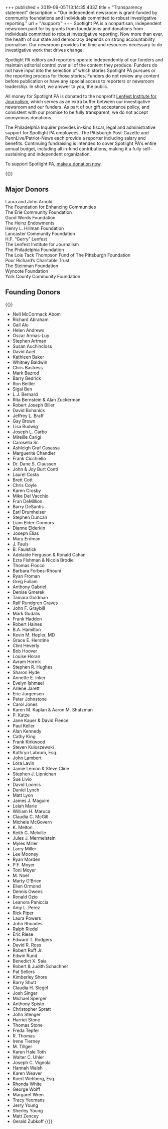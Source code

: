 +++
published = 2019-09-05T13:14:35.433Z
title = "Transparency statement"
description = "Our independent newsroom is grant-funded by community foundations and individuals committed to robust investigative reporting."
url = "/support/"
+++
Spotlight PA is a nonpartisan, independent newsroom paid for by grants from foundations and donations from individuals committed to robust investigative reporting. Now more than ever, the health of our state and democracy depends on strong accountability journalism. Our newsroom provides the time and resources necessary to do investigative work that drives change.

Spotlight PA editors and reporters operate independently of our funders and maintain editorial control over all of the content they produce. Funders do not have input into the selection of which stories Spotlight PA pursues or the reporting process for those stories. Funders do not review any content before publication or have any special access to reporters or newsroom leadership. In short, we answer to you, the public.

All money for Spotlight PA is donated to the nonprofit [Lenfest Institute for Journalism](https://www.lenfestinstitute.org), which serves as an extra buffer between our investigative newsroom and our funders. As part of our gift acceptance policy, and consistent with our promise to be fully transparent, we do not accept anonymous donations.

The Philadelphia Inquirer provides in-kind fiscal, legal and administrative support for Spotlight PA employees. The Pittsburgh Post-Gazette and PennLive/Patriot-News each provide a reporter including salary and benefits. Continuing fundraising is intended to cover Spotlight PA's entire annual budget, including all in-kind contributions, making it a fully self-sustaining and independent organization.

To support Spotlight PA, [make a donation now](https://www.spotlightpa.org/donate).

{{<supporters-logos>}}

## Major Donors

Laura and John Arnold <br>
The Foundation for Enhancing Communities <br>
The Erie Community Foundation <br>
Good Words Foundation <br>
The Heinz Endowments <br>
Henry L. Hillman Foundation <br>
Lancaster Community Foundation <br>
H.F. “Gerry” Lenfest <br>
The Lenfest Institute for Journalism <br>
The Philadelphia Foundation <br>
The Lois Tack Thompson Fund of The Pittsburgh Foundation <br>
Poor Richard’s Charitable Trust <br>
The Steinman Foundation <br>
Wyncote Foundation <br>
York County Community Foundation <br>

## Founding Donors

{{<supporters-list>}}

* Nell McCormack Abom
* Richard Abraham
* Gail Alu
* Helen Andrews
* Oscar Armas-Luy
* Stephen Artman
* Susan Auchincloss
* David Auel
* Kathleen Baker
* Whitney Baldwin
* Chris Bastress
* Mark Bazrod
* Barry Bedrick
* Ron Beitler
* Sigal Ben
* L.J. Bernard
* Rita Bernstein & Alan Zuckerman
* Robert Joseph Biller
* David Bohanick
* Jeffrey L. Braff
* Gay Brown
* Lisa Budwig
* Joseph L. Carbo
* Mireille Carigi
* Carosella Sr.
* Ashleigh Graf Casassa
* Marguerite Chandler
* Frank Cicchiello
* Dr. Dane S. Claussen
* John & Joy Burt Conti
* Laurel Costa
* Brett Cott
* Chris Coyle
* Karen Crosby
* Mike Del Vacchio
* Fran DeMillion
* Barry DeSantis
* Earl Drumheiser
* Stephen Duncan
* Liam Elder-Connors
* Dianne Elderkin
* Joseph Elias
* Mary Erdman
* J. Fauls
* B. Faulstick
* Adelaide Ferguson & Ronald Cahan
* Ezra Fishman & Nicola Brodie
* Thomas Flocco
* Barbara Forbes-Rhouni
* Ryan Froman
* Greg Fullam
* Anthony Gabriel
* Denise Gmerek
* Tamara Goldman
* Ralf Rundgren Graves
* John F. Graybill
* Mark Gudalis
* Frank Hadden
* Robert Haines
* B.A. Hamilton
* Kevin M. Hepler, MD
* Grace E. Herstine
* Clint Heverly
* Bob Hoover
* Louise Horan
* Avram Hornik
* Stephen R. Hughes
* Sharon Hyde
* Annette E. Inker
* Evelyn Ishmael
* Arlene Jarett
* Eric Jurgensen
* Peter Johnstone
* Carol Jones
* Karen M. Kaplan & Aaron M. Shatzman
* P. Katze
* Jane Kauer & David Fleece
* Paul Keller
* Alan Kennedy
* Cathy King
* Frank Kirkwood
* Steven Kuloszewski
* Kathryn Labrum, Esq.
* John Lambert
* Lora Lavin
* Jamie Lemon & Steve Cline
* Stephen J. Lipnichan
* Sue Livio
* David Loomis
* Daniel Lynch
* Matt Lyon
* James J. Maguire
* Lelah Marie
* William H. Maruca
* Claudia C. McGill
* Michele McGovern
* K. Melton
* Keith G. Melville
* Jules J. Mermelstein
* Myles Miller
* Larry Miller
* Lee Mooney
* Ryan Morden
* P.F. Moyer
* Toni Moyer
* M. Noel
* Marty O’Brien
* Ellen Ormond
* Dennis Owens
* Ronald Ozio
* Leanora Paniccia
* Amy L. Perez
* Rick Piper
* Laura Powers
* John Rhoades
* Ralph Riedel
* Eric Riese
* Edward T. Rodgers
* David R. Ross
* Robert Ruff Jr.
* Edwin Rund
* Benedict X. Saia
* Robert & Judith Schachner
* Pat Sellers
* Kimberley Shore
* Barry Shutt
* Claudia H. Siegel
* Josh Singer
* Michael Sperger
* Anthony Spisto
* Christopher Spratt
* John Stenger
* Harriet Stone
* Thomas Stone
* Freda Tepfer
* R. Thomas
* Irene Tierney
* M. Tillger
* Karen Hale Toth
* Walter C. Uhler
* Joseph C. Vignola
* Hannah Walsh
* Karen Weaver
* Koert Wehberg, Esq.
* Rhonda White
* George Wolff
* Margaret Wren
* Tracy Yeomans
* Jerry Young
* Sherley Young
* Matt Zencey
* Gerald Zubkoff
  {{</supporters-list>}}
